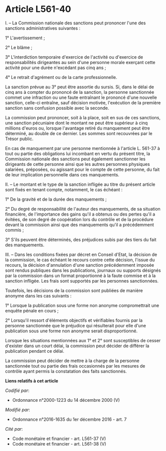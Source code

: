 # Article L561-40

I. – La Commission nationale des sanctions peut prononcer l'une des sanctions administratives suivantes : 

1° L'avertissement ; 

2° Le blâme ; 

3° L'interdiction temporaire d'exercice de l'activité ou d'exercice de responsabilités dirigeantes au sein d'une personne
morale exerçant cette activité pour une durée n'excédant pas cinq ans ; 

4° Le retrait d'agrément ou de la carte professionnelle. 

La sanction prévue au 3° peut être assortie du sursis. Si, dans le délai de cinq ans à compter du prononcé de la sanction, la
personne sanctionnée commet une infraction ou une faute entraînant le prononcé d'une nouvelle sanction, celle-ci entraîne,
sauf décision motivée, l'exécution de la première sanction sans confusion possible avec la seconde. 

La commission peut prononcer, soit à la place, soit en sus de ces sanctions, une sanction pécuniaire dont le montant ne peut
être supérieur à cinq millions d'euros ou, lorsque l'avantage retiré du manquement peut être déterminé, au double de ce
dernier. Les sommes sont recouvrées par le Trésor public. 

En cas de manquement par une personne mentionnée à l'article L. 561-37 à tout ou partie des obligations lui incombant en
vertu du présent titre, la Commission nationale des sanctions peut également sanctionner les dirigeants de cette personne
ainsi que les autres personnes physiques salariées, préposées, ou agissant pour le compte de cette personne, du fait de leur
implication personnelle dans ces manquements. 

II. – Le montant et le type de la sanction infligée au titre du présent article sont fixés en tenant compte, notamment, le
cas échéant : 

1° De la gravité et de la durée des manquements ; 

2° Du degré de responsabilité de l'auteur des manquements, de sa situation financière, de l'importance des gains qu'il a
obtenus ou des pertes qu'il a évitées, de son degré de coopération lors du contrôle et de la procédure devant la commission
ainsi que des manquements qu'il a précédemment commis ; 

3° S'ils peuvent être déterminés, des préjudices subis par des tiers du fait des manquements. 

III. – Dans les conditions fixées par décret en Conseil d'Etat, la décision de la commission, le cas échéant le recours
contre cette décision, l'issue du recours, la décision d'annulation d'une sanction précédemment imposée sont rendus publiques
dans les publications, journaux ou supports désignés par la commission dans un format proportionné à la faute commise et à la
sanction infligée. Les frais sont supportés par les personnes sanctionnées. 

Toutefois, les décisions de la commission sont publiées de manière anonyme dans les cas suivants : 

1° Lorsque la publication sous une forme non anonyme compromettrait une enquête pénale en cours ; 

2° Lorsqu'il ressort d'éléments objectifs et vérifiables fournis par la personne sanctionnée que le préjudice qui résulterait
pour elle d'une publication sous une forme non anonyme serait disproportionné. 

Lorsque les situations mentionnées aux 1° et 2° sont susceptibles de cesser d'exister dans un court délai, la commission peut
décider de différer la publication pendant ce délai. 

La commission peut décider de mettre à la charge de la personne sanctionnée tout ou partie des frais occasionnés par les
mesures de contrôle ayant permis la constatation des faits sanctionnés.

**Liens relatifs à cet article**

_Codifié par_:

  - Ordonnance n°2000-1223 du 14 décembre 2000 (V)

_Modifié par_:

  - Ordonnance n°2016-1635 du 1er décembre 2016 - art. 7

_Cité par_:

  - Code monétaire et financier - art. L561-37 (V)
  - Code monétaire et financier - art. L561-38 (V)
